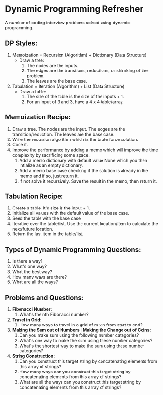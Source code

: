 # Dynamic Programming Refresher

A number of coding interview problems solved using dynamic programming.

## DP Styles:
1. Memoization = Recursion (Algorithm) + Dictionary (Data Structure)
    - Draw a tree:
        1. The nodes are the inputs.
        2. The edges are the transtions, reductions, or shirnking of the problem.
        3. The leaves are the base case.
2. Tabulation = Iteration (Algorithm) + List (Data Structure)
    - Draw a table:
        1. The size of the table is the size of the inputs + 1.
        2. For an input of 3 and 3, have a 4 x 4 table/array. 

## Memoization Recipe:
1. Draw a tree. The nodes are the input. The edges are the transition/reduction. The leaves are the base case.
2. Write the recursion algorithm which is the brute force solution.
3. Code it.
4. Improve the performance by adding a memo which will improve the time complexity by sacrificing some space.
    1. Add a memo dictionary with default value None which you then intialize as an empty dictionary.
    2. Add a memo base case checking if the solution is already in the memo and if so, just return it.
    3. If not solve it recursively. Save the result in the memo, then return it.

## Tabulation Recipe:
1. Create a table. It's size is the input + 1.
2. Initialize all values with the default value of the base case.
3. Seed the table with the base case.
4. Iterative over the table/list. Use the current location/item to calculate the next/future location.
5. Return the last item in the table/list.

## Types of Dynamic Programming Questions:
1. Is there a way?
2. What's one way?
3. What the best way?
4. How many ways are there?
5. What are all the ways?

## Problems and Questions:
1. **Fibonacci Number:**
    1. What's the nth Fibonacci number?
2. **Travel in Grid:**
    1. How many ways to travel in a grid of m x n from start to end?
3. **Making the Sum out of Numbers | Making the Change out of Coins:**
    1. Can you make sum using the following number categories?
    2. What's one way to make the sum using these number categories?
    3. What's the shortest way to make the sum using these number categories?
4. **String Construction:**
    1. Can you construct this target string by concatenating elements from this array of strings?
    2. How many ways can you construct this target string by concatenating elements from this array of strings?
    3. What are all the ways can you construct this target string by concatenating elements from this array of strings?

